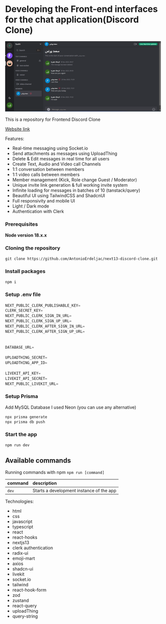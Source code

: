 # Developing the Front-end interfaces for the chat application(Discord Clone)

![dicord-image](https://github.com/fasdjkherig/discord-clone/blob/main/public/discord.png)

This is a repository for Frontend Discord Clone

[Website link](https://discord-clone-production-cbf6.up.railway.app/)

Features:

- Real-time messaging using Socket.io
- Send attachments as messages using UploadThing
- Delete & Edit messages in real time for all users
- Create Text, Audio and Video call Channels
- 1:1 conversation between members
- 1:1 video calls between members
- Member management (Kick, Role change Guest / Moderator)
- Unique invite link generation & full working invite system
- Infinite loading for messages in batches of 10 (tanstack/query)
- Beautiful UI using TailwindCSS and ShadcnUI
- Full responsivity and mobile UI
- Light / Dark mode
- Authentication with Clerk

### Prerequisites

**Node version 18.x.x**

### Cloning the repository

```shell
git clone https://github.com/AntonioErdeljac/next13-discord-clone.git
```

### Install packages

```shell
npm i
```

### Setup .env file

```js
NEXT_PUBLIC_CLERK_PUBLISHABLE_KEY=
CLERK_SECRET_KEY=
NEXT_PUBLIC_CLERK_SIGN_IN_URL=
NEXT_PUBLIC_CLERK_SIGN_UP_URL=
NEXT_PUBLIC_CLERK_AFTER_SIGN_IN_URL=
NEXT_PUBLIC_CLERK_AFTER_SIGN_UP_URL=


DATABASE_URL=

UPLOADTHING_SECRET=
UPLOADTHING_APP_ID=

LIVEKIT_API_KEY=
LIVEKIT_API_SECRET=
NEXT_PUBLIC_LIVEKIT_URL=
```

### Setup Prisma

Add MySQL Database I used Neon (you can use any alternative)

```shell
npx prisma generate
npx prisma db push

```

### Start the app

```shell
npm run dev
```

## Available commands

Running commands with npm `npm run [command]`

| command | description                              |
| :------ | :--------------------------------------- |
| `dev`   | Starts a development instance of the app |

Technologies:

- html
- css
- javascript
- typescript
- react
- react-hooks
- nextjs13
- clerk authentication
- radix-ui
- emoji-mart
- axios
- shadcn-ui
- livekit
- socket.io
- tailwind
- react-hook-form
- zod
- zustand
- react-query
- uploadThing
- query-string
